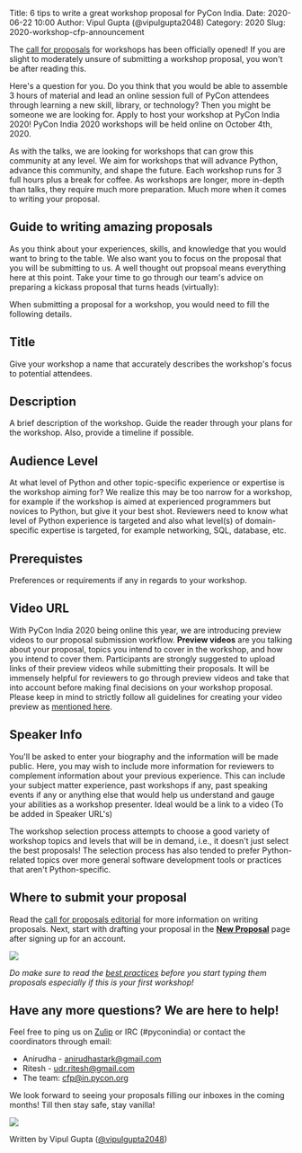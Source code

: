 Title: 6 tips to write a great workshop proposal for PyCon India.
Date: 2020-06-22 10:00
Author: Vipul Gupta (@vipulgupta2048)
Category: 2020
Slug: 2020-workshop-cfp-announcement

The [call for proposals](https://in.pycon.org/cfp/2020/proposals/) for workshops has been officially opened! If you are slight to moderately unsure of submitting a workshop proposal, you won't be after reading this.

<!-- PELICAN_END_SUMMARY -->
Here's a question for you.
Do you think that you would be able to assemble 3 hours of material and lead an online session full of PyCon attendees through learning a new skill, library, or technology? Then you might be someone we are looking for. Apply to host your workshop at PyCon India 2020! PyCon India 2020 workshops will be held online on October 4th, 2020.

As with the talks, we are looking for workshops that can grow this community at any level. We aim for workshops that will advance Python, advance this community, and shape the future. Each workshop runs for 3 full hours plus a break for coffee. As workshops are longer, more in-depth than talks, they require much more preparation. Much more when it comes to writing your proposal.

## Guide to writing amazing proposals

As you think about your experiences, skills, and knowledge that you would want to bring to the table. We also want you to focus on the proposal that you will be submitting to us. A well thought out propsoal means everything here at this point. Take your time to go through our team's advice on preparing a kickass proposal that turns heads (virtually):

When submitting a proposal for a workshop, you would need to fill the following details.

## Title
Give your workshop a name that accurately describes the workshop's focus to potential attendees.

## Description
A brief description of the workshop. Guide the reader through your plans for the workshop. Also, provide a timeline if possible.

## Audience Level
At what level of Python and other topic-specific experience or expertise is the workshop aiming for? We realize this may be too narrow for a workshop, for example if the workshop is aimed at experienced programmers but novices to Python, but give it your best shot. Reviewers need to know what level of Python experience is targeted and also what level(s) of domain-specific expertise is targeted, for example networking, SQL, database, etc.

## Prerequistes
Preferences or requirements if any in regards to your workshop.

## Video URL
With PyCon India 2020 being online this year, we are introducing preview videos to our proposal submission workflow. **Preview videos** are you talking about your proposal, topics you intend to cover in the workshop, and how you intend to cover them. Participants are strongly suggested to upload links of their preview videos while submitting their proposals. It will be immensely helpful for reviewers to go through preview videos and take that into account before making final decisions on your workshop proposal. Please keep in mind to strictly follow all guidelines for creating your video preview as [mentioned here](https://in.pycon.org/blog/2020/2020-call-for-proposals-announcement.html).

## Speaker Info
You'll be asked to enter your biography and the information will be made public. Here, you may wish to include more information for reviewers to complement information about your previous experience. This can include your subject matter experience, past workshops if any, past speaking events if any or anything else that would help us understand and gauge your abilities as a workshop presenter. Ideal would be a link to a video (To be added in Speaker URL's)


The workshop selection process attempts to choose a good variety of workshop topics and levels that will be in demand, i.e., it doesn't just select the best proposals! The selection process has also tended to prefer Python-related topics over more general software development tools or practices that aren't Python-specific.


## Where to submit your proposal

Read the [call for proposals editorial](https://in.pycon.org/cfp/2020/proposals/) for more information on writing proposals. Next, start with drafting your proposal in the [**New Proposal**](https://in.pycon.org/cfp/2020/proposals/create/) page after signing up for an account.

<div class="text-center">
  <img src="https://media.giphy.com/media/o0vwzuFwCGAFO/giphy.gif">
</div>

*Do make sure to read the [best practices](https://github.com/pythonindia/junction/wiki/Speaker-best-practices) before you start typing them proposals especially if this is your first workshop!*


## Have any more questions? We are here to help!

Feel free to ping us on [Zulip](https://pyconindia.zulipchat.com/) or IRC (#pyconindia) or contact the coordinators through email:

- Anirudha - [anirudhastark@gmail.com](mailto:anirudhastark@gmail.com)
- Ritesh - [udr.ritesh@gmail.com](mailto:udr.ritesh@gmail.com)
- The team: [cfp@in.pycon.org](mailto:cfp@in.pycon.org)

We look forward to seeing your proposals filling our inboxes in the coming months! Till then stay safe, stay vanilla!

<div class="text-center">
  <img src="https://media.giphy.com/media/f0TvnEmF5yPLO/giphy.gif">
</div>

Written by Vipul Gupta ([@vipulgupta2048](https://twitter.com/vipulgupta2048))
